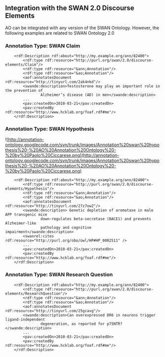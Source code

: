 ## Integration with the SWAN 2.0 Discourse Elements ##

AO can be integrated with any version of the SWAN Ontology. However, the following examples are related to SWAN Ontology 2.0

### Annotation Type: SWAN Claim ###

```
    <rdf:Description rdf:about="http://my.example.org/ann/82400">
        <rdf:type rdf:resource="http://purl.org/swan/2.0/discourse-elements/Claim"/>
        <rdf:type rdf:resource="&ann;Annotation"/>
        <rdf:type rdf:resource="&ao;Annotation"/>
        <aof:annotatesDocument rdf:resource="http://tinyurl.com/2ak4nkd"/>
        <swande:description>Testosterone may play an important role in the prevention of
                Alzheimer’s disease (AD) in men</swande:description>
        ...
        <pav:createdOn>2010-03-21</pav:createdOn>
        <pav:createdBy rdf:resource="http://www.hcklab.org/foaf.rdf#me"/>
    </rdf:Description>
```

### Annotation Type: SWAN Hypothesis ###

![http://annotation-ontology.googlecode.com/svn/trunk/images/Annotation%20swan%20hypothesis%20-%20AO%20Annotation%20Ontology%20-%20by%20Paolo%20Ciccarese.png](http://annotation-ontology.googlecode.com/svn/trunk/images/Annotation%20swan%20hypothesis%20-%20AO%20Annotation%20Ontology%20-%20by%20Paolo%20Ciccarese.png)<br />

```
    <rdf:Description rdf:about="http://my.example.org/ann/82400">
        <rdf:type rdf:resource="http://purl.org/swan/2.0/discourse-elements/Hypothesis"/>
        <rdf:type rdf:resource="&ann;Annotation"/>
        <rdf:type rdf:resource="&ao;Annotation"/>
        <aof:annotatesDocument rdf:resource="http://tinyurl.com/27z7ow2"/>
        <swande:description> Genetic depletion of aromatase in male APP transgenic mice
                down-regulates beta-secretase (BACE1) and prevents Alzheimer-like 
                pathology and cognitive impairment</swande:description>
        <swanrel:cites rdf:resource="http://purl.org/obo/owl/HP#HP_0002511" />
        ...
        <pav:createdOn>2010-03-21</pav:createdOn>
        <pav:createdBy rdf:resource="http://www.hcklab.org/foaf.rdf#me"/>
    </rdf:Description>
```

### Annotation Type: SWAN Research Question ###

```
    <rdf:Description rdf:about="http://my.example.org/ann/82400">
        <rdf:type rdf:resource="http://purl.org/swan/2.0/discourse-elements/ResearchQuestion"/>
        <rdf:type rdf:resource="&ann;Annotation"/>
        <rdf:type rdf:resource="&ao;Annotation"/>
        <aof:annotatesDocument rdf:resource="http://tinyurl.com/25gcavg"/>
        <swande:description>Can overexpressed DR6 in neurons trigger ligand-independent
                degeneration, as reported for p75NTR?</swande:description>
        ...
        <pav:createdOn>2010-03-21</pav:createdOn>
        <pav:createdBy rdf:resource="http://www.hcklab.org/foaf.rdf#me"/>
    </rdf:Description>
```